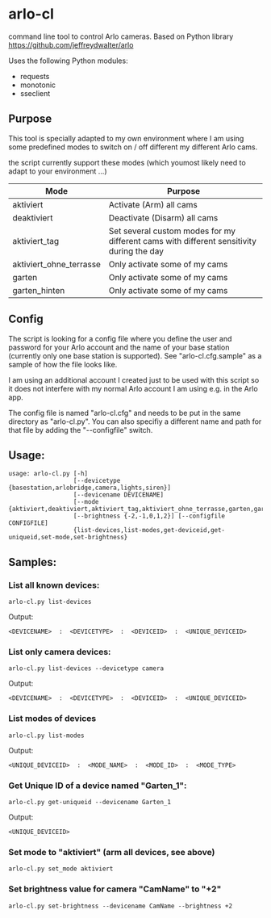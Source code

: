# arlo-cl

command line tool to control Arlo cameras. Based on Python library https://github.com/jeffreydwalter/arlo

Uses the following Python modules:
* requests
* monotonic
* sseclient

## Purpose

This tool is specially adapted to my own environment where I am using some predefined modes to switch on / off different my different Arlo cams.

the script currently support these modes (which youmost likely need to adapt to your environment ...)

Mode | Purpose
--- | ---
aktiviert | Activate (Arm) all cams
deaktiviert | Deactivate (Disarm) all cams
aktiviert_tag | Set several custom modes for my different cams with different sensitivity during the day
aktiviert_ohne_terrasse | Only activate some of my cams
garten | Only activate some of my cams
garten_hinten | Only activate some of my cams

## Config

The script is looking for a config file where you define the user and password for your Arlo account and the name of your base station (currently only one base station is supported).  See "arlo-cl.cfg.sample" as a sample of how the file looks like.

I am using an additional account I created just to be used with this script so it does not interfere with my normal Arlo account I am using e.g. in the Arlo app.

The config file is named "arlo-cl.cfg" and needs to be put in the same directory as "arlo-cl.py". You can also specifiy a different name and path for that file by adding the "--configfile" switch.


## Usage:

```text
usage: arlo-cl.py [-h]
                  [--devicetype {basestation,arlobridge,camera,lights,siren}]
                  [--devicename DEVICENAME]
                  [--mode {aktiviert,deaktiviert,aktiviert_tag,aktiviert_ohne_terrasse,garten,garten_hinten}]
                  [--brightness {-2,-1,0,1,2}] [--configfile CONFIGFILE]
                  {list-devices,list-modes,get-deviceid,get-uniqueid,set-mode,set-brightness}
```

## Samples:

### List all known devices:

```text
arlo-cl.py list-devices
```
Output:

```text
<DEVICENAME>  :  <DEVICETYPE>  :  <DEVICEID>  :  <UNIQUE_DEVICEID>
```

### List only camera devices:

```text
arlo-cl.py list-devices --devicetype camera
```
Output:

```text
<DEVICENAME>  :  <DEVICETYPE>  :  <DEVICEID>  :  <UNIQUE_DEVICEID>
```

### List modes of devices

```text
arlo-cl.py list-modes
```
Output:

```text
<UNIQUE_DEVICEID>  :  <MODE_NAME>  :  <MODE_ID>  :  <MODE_TYPE> 
```

### Get Unique ID of a device named "Garten_1":

```text
arlo-cl.py get-uniqueid --devicename Garten_1
```
Output:

```text
<UNIQUE_DEVICEID>
```

### Set mode to "aktiviert" (arm all devices, see above)

```text
arlo-cl.py set_mode aktiviert
```

### Set brightness value for camera "CamName" to "+2"

```text
arlo-cl.py set-brightness --devicename CamName --brightness +2
```

